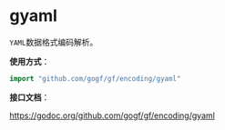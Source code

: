 # gyaml

`YAML`数据格式编码解析。

**使用方式**：
```go
import "github.com/gogf/gf/encoding/gyaml"
```

**接口文档**：

https://godoc.org/github.com/gogf/gf/encoding/gyaml


